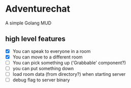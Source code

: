 # Adventurechat

A simple Golang MUD

## high level features
- [x] You can speak to everyone in a room
- [x] You can move to a different room
- [ ] You can pick something up ('Grabbable' component?)
- [ ] you can put something down
- [ ] load room data (from directory?) when starting server
- [ ] debug flag to server binary
